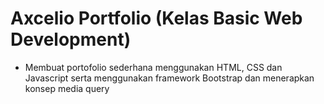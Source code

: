 # Axcelio Portfolio (Kelas Basic Web Development)
- Membuat portofolio sederhana menggunakan HTML, CSS dan Javascript serta menggunakan framework Bootstrap dan menerapkan konsep media query
